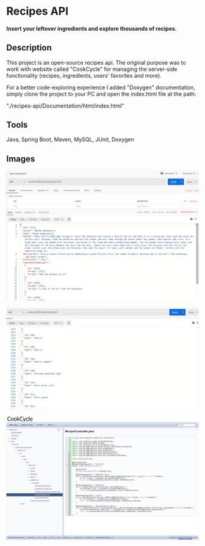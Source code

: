 # Recipes API

#### Insert your leftover ingredients and explore thousands of recipes.

## Description

This project is an open-source recipes api. The original purpose was to work with website called "CookCycle" for managing the server-side functionality (recipes, ingredients, users' favorites and more).

For a better code-exploring experience I added "Doxygen" documentation, simply clone the project to your PC and open the index.html file at the path:

"./recipes-api/Documentation/html/index.html"

## Tools

Java, Spring Boot, Maven, MySQL, JUnit, Doxygen

## Images

![alt recipe-image](https://github.com/TamirHen-Portfolio/recipes-api/blob/main/images/image_demo_recipe.jpg?raw=true)

![alt recipe-image](https://github.com/TamirHen-Portfolio/recipes-api/blob/main/images/image_demo_ingredients.jpg?raw=true)

![alt recipe-api-doxygen](https://github.com/TamirHen-Portfolio/recipes-api/blob/main/images/recipe-api-doxygen.png?raw=true)
